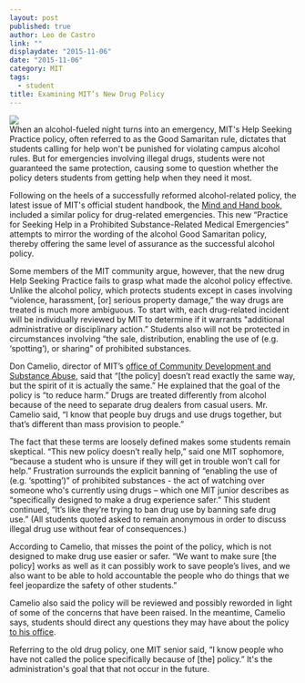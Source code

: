 ```yaml
---
layout: post
published: true
author: Leo de Castro
link: ""
displaydate: "2015-11-06"
date: "2015-11-06"
category: MIT
tags: 
  - student
title: Examining MIT’s New Drug Policy
---
```



![](http://www.collegebound.net/blog/wp-content/uploads/2011/05/shutterstock_71425363.jpg)	
When an alcohol-fueled night turns into an emergency, MIT's Help Seeking Practice policy, often referred to as the Good Samaritan rule, dictates that students calling for help won't be punished for violating campus alcohol rules. But for emergencies involving illegal drugs, students were not guaranteed the same protection, causing some to question whether the policy deters students from getting help when they need it most.
  
Following on the heels of a successfully reformed alcohol-related policy, the latest issue of MIT's official student handbook, the [Mind and Hand book](http://handbook.mit.edu/), included a similar policy for drug-related emergencies. This new “Practice for Seeking Help in a Prohibited Substance-Related Medical Emergencies” attempts to mirror the wording of the alcohol Good Samaritan policy, thereby offering the same level of assurance as the successful alcohol policy.

Some members of the MIT community argue, however, that the new drug Help Seeking Practice fails to grasp what made the alcohol policy effective. Unlike the alcohol policy, which protects students except in cases involving “violence, harassment, [or] serious property damage,” the way drugs are treated is much more ambiguous. To start with, each drug-related incident will be individually reviewed by MIT to determine if it warrants "additional administrative or disciplinary action.” Students also will not be protected in circumstances involving “the sale, distribution, enabling the use of (e.g. ‘spotting’), or sharing" of prohibited substances.

Don Camelio, director of MIT’s [office of Community Development and Substance Abuse](http://studentlife.mit.edu/cdsa), said that “[the policy] doesn’t read exactly the same way, but the spirit of it is actually the same.” He explained that the goal of the policy is “to reduce harm.” Drugs are treated differently from alcohol because of the need to separate drug dealers from casual users. Mr. Camelio said, “I know that people buy drugs and use drugs together, but that’s different than mass provision to people.”
 
The fact that these terms are loosely defined makes some students remain skeptical. “This new policy doesn’t really help,” said one MIT sophomore, “because a student who is unsure if they will get in trouble won’t call for help.” Frustration surrounds the explicit banning of “enabling the use of (e.g. ‘spotting’)” of prohibited substances - the act of watching over someone who's currently using drugs – which one MIT junior describes as “specifically designed to make a drug experience safer.” This student continued, “It’s like they’re trying to ban drug use by banning safe drug use.” (All students quoted asked to remain anonymous in order to discuss illegal drug use without fear of consequences.)

According to Camelio, that misses the point of the policy, which is not designed to make drug use easier or safer. “We want to make sure [the policy] works as well as it can possibly work to save people’s lives, and we also want to be able to hold accountable the people who do things that we feel jeopardize the safety of other students.” 

Camelio also said the policy will be reviewed and possibly reworded in light of some of the concerns that have been raised. In the meantime, Camelio says, students should direct any questions they may have about the policy [to his office](http://studentlife.mit.edu/cdsa/staff). 

Referring to the old drug policy, one MIT senior said, “I know people who have not called the police specifically because of [the] policy.” It's the administration's goal that that not occur in the future.
